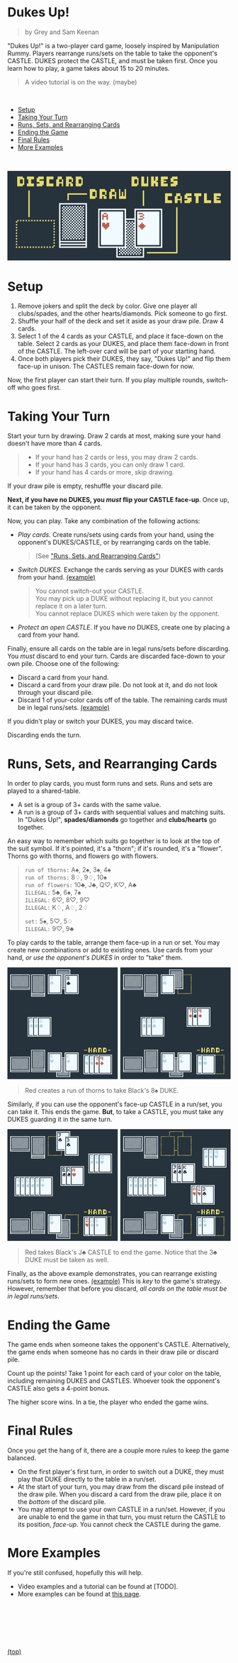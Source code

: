 Dukes Up!
==================================================

> by Grey and Sam Keenan

"Dukes Up!" is a two-player card game, loosely inspired by Manipulation Rummy.
Players rearrange runs/sets on the table to take the opponent's CASTLE.
DUKES protect the CASTLE, and must be taken first.
Once you learn how to play, a game takes about 15 to 20 minutes.

> A video tutorial is on the way.
  (maybe)


<br>

<!-- INDEX -->
* [Setup](#setup)
* [Taking Your Turn](#taking-your-turn)
* [Runs, Sets, and Rearranging Cards](#runs-sets-and-rearranging-cards)
* [Ending the Game](#ending-the-game)
* [Final Rules](#final-rules)
* [More Examples](#more-examples)

<br>


![example of how to lay out your cards](assets/diagram_short.png)


Setup
==================================================

1. Remove jokers and split the deck by color.
  Give one player all clubs/spades,
  and the other hearts/diamonds. Pick someone to go first.
1. Shuffle your half of the deck
  and set it aside as your draw pile.
  Draw 4 cards.
1. Select 1 of the 4 cards as your CASTLE,
  and place it face-down on the table.
  Select 2 cards as your DUKES,
  and place them face-down in front of the CASTLE.
  The left-over card will be part of your starting hand.
1. Once both players pick their DUKES,
  they say, "Dukes Up!" and flip them face-up in unison.
  The CASTLES remain face-down for now.

Now, the first player can start their turn.
If you play multiple rounds, switch-off who goes first.


Taking Your Turn
==================================================

Start your turn by drawing.
Draw 2 cards at most, making sure your hand doesn't have more than 4 cards.

> * If your hand has 2 cards or less, you may draw 2 cards.
> * If your hand has 3 cards, you can only draw 1 card.
> * If your hand has 4 cards or more, skip drawing.

If your draw pile is empty, reshuffle your discard pile.

**Next, if you have no DUKES, you *must* flip your CASTLE face-up**.
Once up, it can be taken by the opponent.

Now, you can play.
Take any combination of the following actions:

* *Play cards.*
  Create runs/sets using cards from your hand,
  using the opponent's DUKES/CASTLE,
  or by rearranging cards on the table.
  > (See ["Runs, Sets, and Rearranging Cards"](#runs-sets-and-rearranging-cards))
* *Switch DUKES.*
  Exchange the cards serving as your DUKES with cards from your hand.
  [(example)](examples#defending)
  > You cannot switch-out your CASTLE. \
  > You may pick up a DUKE without replacing it,
    but you cannot replace it on a later turn. \
  > You cannot replace DUKES which were taken by the opponent.
* *Protect an open CASTLE.*
  If you have *no* DUKES, create one by placing a card from your hand.

Finally, ensure all cards on the table are in legal runs/sets before discarding.
You *must* discard to end your turn.
Cards are discarded face-down to your own pile.
Choose one of the following:

* Discard a card from your hand.
* Discard a card from your draw pile.
  Do not look at it, and do not look through your discard pile.
* Discard 1 of your-color cards off of the table.
  The remaining cards must be in legal runs/sets.
  [(example)](examples#discarding-off-the-table)

If you didn't play or switch your DUKES, you may discard twice.

Discarding ends the turn.


Runs, Sets, and Rearranging Cards
==================================================

In order to play cards, you must form runs and sets.
Runs and sets are played to a shared-table.

* A set is a group of 3+ cards with the same value.
* A run is a group of 3+ cards with sequential values and matching suits.
  In "Dukes Up!",
  **spades/diamonds** go together and **clubs/hearts** go together.

An easy way to remember which suits go together
is to look at the top of the suit symbol.
If it's pointed, it's a "thorn";
if it's rounded, it's a "flower".
Thorns go with thorns, and flowers go with flowers.

> `run of thorns:` A&#9824;, 2&#9824;, 3&#9824;, 4&#9824; \
  `run of thorns:` 8&#9826;, 9&#9826;, 10&#9824; \
  `run of flowers:` 10&#9827;, J&#9827;, Q&#9825;, K&#9825;, A&#9827; \
  `ILLEGAL:` 5&#9827;, 6&#9824;, 7&#9824; \
  `ILLEGAL:` 6&#9825;, 8&#9825;, 9&#9825; \
  `ILLEGAL:` K&#9826;, A&#9826;, 2&#9826;
>
> `set:` 5&#9824;, 5&#9825;, 5&#9826; \
> `ILLEGAL:` 9&#9825;, 9&#9827;

To play cards to the table, arrange them face-up in a run or set.
You may create new combinations or add to existing ones.
Use cards from your hand, *or use the opponent's DUKES*
in order to "take" them.

![taking a DUKE](assets/takeDuke.png)

> Red creates a run of thorns to take Black's 8&#9824; DUKE.


Similarly, if you can use the opponent's face-up CASTLE in a run/set,
you can take it.
This ends the game.
**But**, to take a CASTLE,
you must take any DUKES guarding it in the same turn.

![taking a CASTLE](assets/takeFief.png)

> Red takes Black's J&#9827; CASTLE to end the game.
  Notice that the 3&#9827; DUKE must be taken as well.

Finally, as the above example demonstrates,
you can rearrange existing runs/sets to form new ones.
[(example)](examples#rearranging-cards)
This is *key* to the game's strategy.
However, remember that before you discard,
*all cards on the table must be in legal runs/sets*.


Ending the Game
==================================================

The game ends when someone takes the opponent's CASTLE.
Alternatively, the game ends when
someone has no cards in their draw pile or discard pile.
<!--
The last player may play out their hand before moving on to scoring.
-->

Count up the points!
Take 1 point for each card of your color on the table,
including remaining DUKES and CASTLES.
Whoever took the opponent's CASTLE also gets a 4-point bonus.

The higher score wins.
In a tie, the player who ended the game wins.


Final Rules
==================================================

Once you get the hang of it,
there are a couple more rules to keep the game balanced.

* On the first player's first turn,
  in order to switch out a DUKE,
  they must play that DUKE directly to the table in a run/set.
* At the start of your turn,
  you may draw from the discard pile instead of the draw pile.
  When you discard a card from the draw pile,
  place it on the *bottom* of the discard pile.
* You may attempt to use your own CASTLE in a run/set.
  However, if you are unable to end the game in that turn,
  you must return the CASTLE to its position, *face-up*.
  You cannot check the CASTLE during the game.


More Examples
==================================================

If you're still confused,
hopefully this will help.

* Video examples and a tutorial
  can be found at [TODO].
* More examples can be found
  at [this page](examples).

<br>
<br>
<br>
<br>
<br>

[(top)](#dukes-up)
